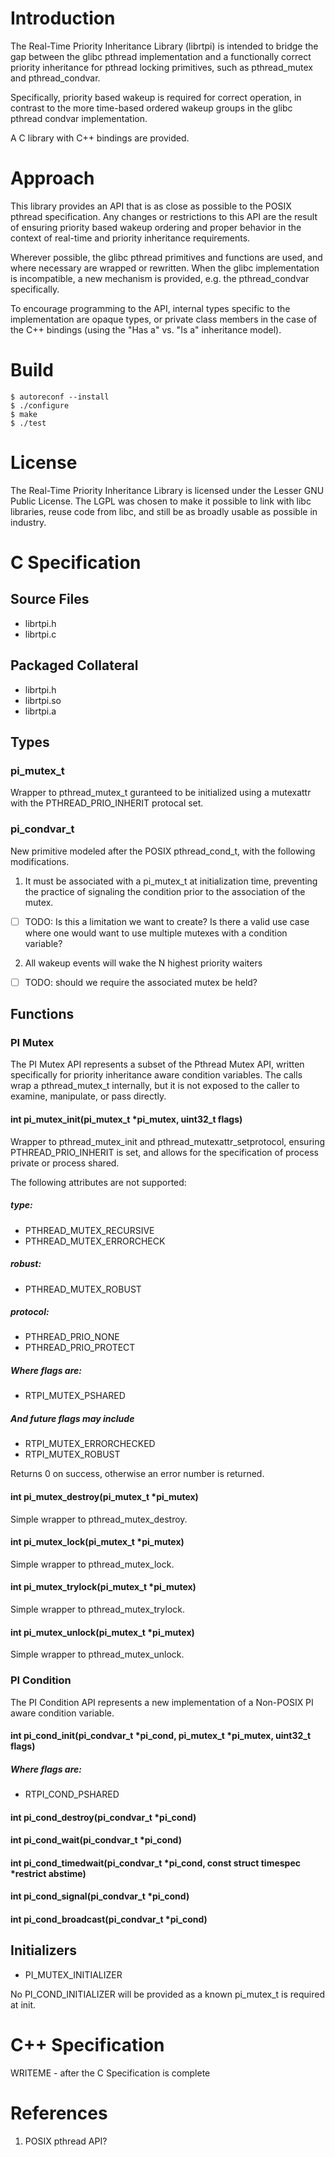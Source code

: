 # Introduction
The Real-Time Priority Inheritance Library (librtpi) is intended to bridge the
gap between the glibc pthread implementation and a functionally correct priority
inheritance for pthread locking primitives, such as pthread_mutex and
pthread_condvar.

Specifically, priority based wakeup is required for correct operation, in
contrast to the more time-based ordered wakeup groups in the glibc pthread
condvar implementation.

A C library with C++ bindings are provided.

# Approach
This library provides an API that is as close as possible to the POSIX pthread
specification. Any changes or restrictions to this API are the result of
ensuring priority based wakeup ordering and proper behavior in the context of
real-time and priority inheritance requirements.

Wherever possible, the glibc pthread primitives and functions are used, and
where necessary are wrapped or rewritten. When the glibc implementation is
incompatible, a new mechanism is provided, e.g. the pthread_condvar
specifically.

To encourage programming to the API, internal types specific to the
implementation are opaque types, or private class members in the case of the C++
bindings (using the "Has a" vs. "Is a" inheritance model).

# Build
	$ autoreconf --install
	$ ./configure
	$ make
	$ ./test

# License
The Real-Time Priority Inheritance Library is licensed under the Lesser GNU
Public License. The LGPL was chosen to make it possible to link with libc
libraries, reuse code from libc, and still be as broadly usable as possible in
industry.

# C Specification
## Source Files
* librtpi.h
* librtpi.c

## Packaged Collateral
* librtpi.h
* librtpi.so
* librtpi.a

## Types
### pi_mutex_t
Wrapper to pthread_mutex_t guranteed to be initialized using a
mutexattr with the PTHREAD_PRIO_INHERIT protocal set.

### pi_condvar_t
New primitive modeled after the POSIX pthread_cond_t, with the following
modifications.

1. It must be associated with a pi_mutex_t at initialization time,
preventing the practice of signaling the condition prior to the
association of the mutex.

* [ ] TODO: Is this a limitation we want to create? Is there a valid use
case where one would want to use multiple mutexes with a condition
variable?

2. All wakeup events will wake the N highest priority waiters
* [ ] TODO: should we require the associated mutex be held?

## Functions
### PI Mutex
The PI Mutex API represents a subset of the Pthread Mutex API, written
specifically for priority inheritance aware condition variables. The calls wrap
a pthread_mutex_t internally, but it is not exposed to the caller to examine,
manipulate, or pass directly.

#### int pi_mutex_init(pi_mutex_t \*pi_mutex, uint32_t flags)
Wrapper to pthread_mutex_init and pthread_mutexattr_setprotocol,
ensuring PTHREAD_PRIO_INHERIT is set, and allows for the specification
of process private or process shared.

The following attributes are not supported:
##### type:
* PTHREAD_MUTEX_RECURSIVE
* PTHREAD_MUTEX_ERRORCHECK
##### robust:
* PTHREAD_MUTEX_ROBUST
##### protocol:
* PTHREAD_PRIO_NONE
* PTHREAD_PRIO_PROTECT

##### Where flags are:
* RTPI_MUTEX_PSHARED
##### And future flags may include
* RTPI_MUTEX_ERRORCHECKED
* RTPI_MUTEX_ROBUST

Returns 0 on success, otherwise an error number is returned.

#### int pi_mutex_destroy(pi_mutex_t \*pi_mutex)
Simple wrapper to pthread_mutex_destroy.

#### int pi_mutex_lock(pi_mutex_t \*pi_mutex)
Simple wrapper to pthread_mutex_lock.

#### int pi_mutex_trylock(pi_mutex_t \*pi_mutex)
Simple wrapper to pthread_mutex_trylock.

#### int pi_mutex_unlock(pi_mutex_t \*pi_mutex)
Simple wrapper to pthread_mutex_unlock.

### PI Condition
The PI Condition API represents a new implementation of a Non-POSIX PI aware
condition variable.

#### int pi_cond_init(pi_condvar_t \*pi_cond, pi_mutex_t \*pi_mutex, uint32_t flags)

##### Where flags are:
* RTPI_COND_PSHARED

#### int pi_cond_destroy(pi_condvar_t \*pi_cond)

#### int pi_cond_wait(pi_condvar_t \*pi_cond)

#### int pi_cond_timedwait(pi_condvar_t \*pi_cond, const struct timespec \*restrict abstime)

#### int pi_cond_signal(pi_condvar_t \*pi_cond)

#### int pi_cond_broadcast(pi_condvar_t \*pi_cond)

## Initializers
* PI_MUTEX_INITIALIZER

No PI_COND_INITIALIZER will be provided as a known pi_mutex_t is required at
init.

# C++ Specification
WRITEME - after the C Specification is complete

# References
1. POSIX pthread API?

